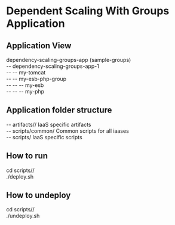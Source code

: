 Dependent Scaling With Groups Application
=========================================

Application View
----------------
dependency-scaling-groups-app (sample-groups)               <br />
-- dependency-scaling-groups-app-1                          <br />
-- -- my-tomcat                                             <br />
-- -- my-esb-php-group                                      <br />
-- -- -- my-esb                                             <br />
-- -- -- my-php                                             <br />

Application folder structure
----------------------------
-- artifacts/<iaas>/ IaaS specific artifacts                <br />
-- scripts/common/ Common scripts for all iaases            <br />
-- scripts/<iaas> IaaS specific scripts                     <br />

How to run
----------
cd scripts/<iaas>/          <br />
./deploy.sh                 <br />

How to undeploy
---------------
cd scripts/<iaas>/          <br />
./undeploy.sh               <br />